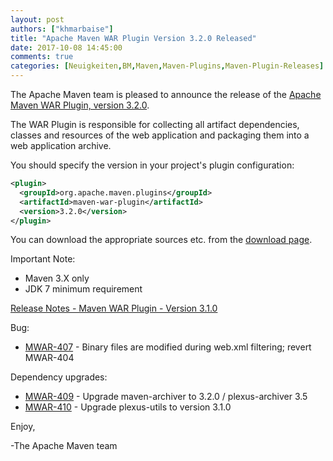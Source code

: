 ```yaml
---
layout: post
authors: ["khmarbaise"]
title: "Apache Maven WAR Plugin Version 3.2.0 Released"
date: 2017-10-08 14:45:00
comments: true
categories: [Neuigkeiten,BM,Maven,Maven-Plugins,Maven-Plugin-Releases]
---
```

The Apache Maven team is pleased to announce the release of the 
[Apache Maven WAR Plugin, version 3.2.0](https://maven.apache.org/plugins/maven-war-plugin/).

The WAR Plugin is responsible for collecting all artifact dependencies, classes
and resources of the web application and packaging them into a web application
archive.

You should specify the version in your project's plugin configuration:

```xml
<plugin>
  <groupId>org.apache.maven.plugins</groupId>
  <artifactId>maven-war-plugin</artifactId>
  <version>3.2.0</version>
</plugin>
```

You can download the appropriate sources etc. from the [download page][download].

Important Note: 

 * Maven 3.X only
 * JDK 7 minimum requirement


<!-- more -->

[Release Notes - Maven WAR Plugin - Version 3.1.0](https://issues.apache.org/jira/secure/ReleaseNote.jspa?projectId=12318121&version=12341372)


Bug:

 * [MWAR-407](https://issues.apache.org/jira/browse/MWAR-407) - Binary files are modified during web.xml filtering; revert MWAR-404

Dependency upgrades:

 * [MWAR-409](https://issues.apache.org/jira/browse/MWAR-409) - Upgrade maven-archiver to 3.2.0 / plexus-archiver 3.5
 * [MWAR-410](https://issues.apache.org/jira/browse/MWAR-410) - Upgrade plexus-utils to version 3.1.0

Enjoy,

-The Apache Maven team

[download]: https://maven.apache.org/plugins/maven-war-plugin/download.cgi

